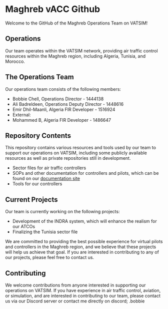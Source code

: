 # Maghreb vACC Github

Welcome to the GitHub of the Maghreb Operations Team on VATSIM!

## Operations

Our team operates within the VATSIM network, providing air traffic control resources within the Maghreb region, including Algeria, Tunisia, and Morocco.

## The Operations Team

Our operations team consists of the following members:

- Bobbie Chell, Operations Director - 1444138
- Ali Badreldeen, Operations Deputy Director - 1448616
- Emir Dhil-Maanli, Algeria FIR Developer - 1516924
- External:
- Mohammed B, Algeria FIR Developer - 1486647

## Repository Contents

This repository contains various resources and tools used by our team to support our operations on VATSIM, including some publicly available resources as well as private repositories still in development.

- Sector files for air traffic controllers
- SOPs and other documentation for controllers and pilots, which can be found on our [documentation site](https://docs.vatsim.ma/)
- Tools for our controllers

## Current Projects

Our team is currently working on the following projects:

- Development of the INDRA system, which will enhance the realism for our ATCOs
- Finalizing the Tunisia sector file

We are committed to providing the best possible experience for virtual pilots and controllers in the Maghreb region, and we believe that these projects will help us achieve that goal. If you are interested in contributing to any of our projects, please feel free to contact us.

## Contributing

We welcome contributions from anyone interested in supporting our operations on VATSIM. If you have experience in air traffic control, aviation, or simulation, and are interested in contributing to our team, please contact us via our Discord server or contact me directly on discord; .bobbie
